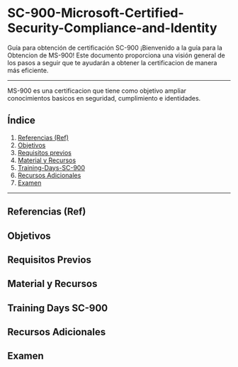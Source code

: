 # SC-900-Microsoft-Certified-Security-Compliance-and-Identity
Guía para obtención de certificación SC-900
¡Bienvenido a la guía para la Obtencion de MS-900! Este documento proporciona una visión general de los pasos a seguir que te ayudarán a obtener la certificacion de manera más eficiente.

---

MS-900 es una certificacion que tiene como objetivo ampliar conocimientos basicos en seguridad, cumplimiento e identidades.

## Índice

1. [Referencias (Ref)](#referencias-ref)
2. [Objetivos](#objetivos)
3. [Requisitos previos](#requisitos)
4. [Material y Recursos](#material-recursos)
5. [Training-Days-SC-900](#trainingdays)
6. [Recursos Adicionales](#recursos-adicionales)
7. [Examen](#examen)


---

## Referencias (Ref)

## Objetivos 

## Requisitos Previos 

## Material y Recursos

## Training Days SC-900

## Recursos Adicionales

## Examen
